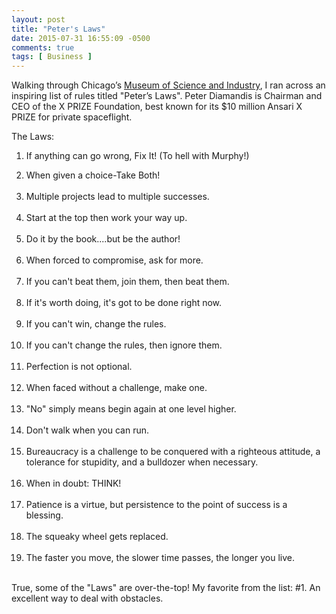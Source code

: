 ```yaml
---
layout: post
title: "Peter's Laws"
date: 2015-07-31 16:55:09 -0500
comments: true
tags: [ Business ]
---
```

Walking through Chicago’s [Museum of Science and Industry](http://msichicago.org), I ran across an inspiring list of rules titled "Peter’s Laws". Peter Diamandis is Chairman and CEO of the X PRIZE Foundation, best known for its $10 million Ansari X PRIZE for private spaceflight. 

The Laws:

<ol start="1">
<li>If anything can go wrong, Fix It!  (To hell with Murphy!)</li>
</ol>

<!--more-->

<ol start="2">
<li>When given a choice-Take Both!</li><br/>
<li>Multiple projects lead to multiple successes.</li><br/>
<li>Start at the top then work your way up.</li><br/>
<li>Do it by the book....but be the author!</li><br/>
<li>When forced to compromise, ask for more.</li><br/>
<li>If you can't beat them, join them, then beat them.</li><br/>
<li>If it's worth doing, it's got to be done right now.</li><br/>
<li>If you can't win, change the rules.</li><br/>
<li>If you can't change the rules, then ignore them.</li><br/>
<li>Perfection is not optional.</li><br/>
<li>When faced without a challenge, make one.</li><br/>
<li>"No" simply means begin again at one level higher.</li><br/>
<li>Don't walk when you can run.</li><br/>
<li>Bureaucracy is a challenge to be conquered with a righteous attitude, a tolerance for stupidity, and a bulldozer when necessary.</li><br/>
<li>When in doubt: THINK!</li><br/>
<li>Patience is a virtue, but persistence to the point of success is a blessing.</li><br/>
<li>The squeaky wheel gets replaced.</li><br/>
<li>The faster you move, the slower time passes, the longer you live.</li><br/>
</ol>

True, some of the "Laws" are over-the-top! My favorite from the list: #1. An excellent way to deal with obstacles.
